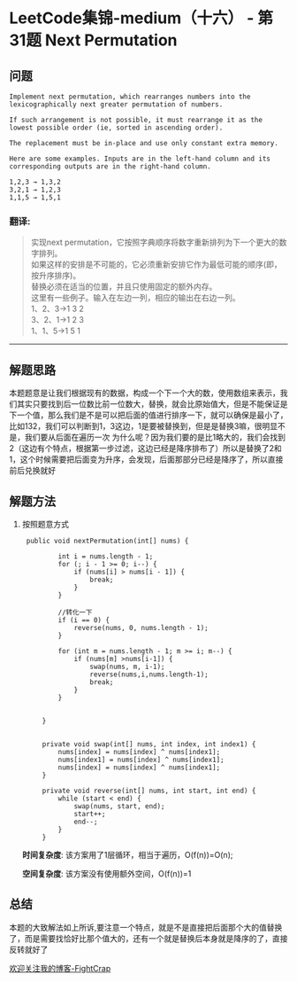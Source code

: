 # LeetCode集锦-medium（十六） - 第31题 Next Permutation

## 问题

```
Implement next permutation, which rearranges numbers into the lexicographically next greater permutation of numbers.

If such arrangement is not possible, it must rearrange it as the lowest possible order (ie, sorted in ascending order).

The replacement must be in-place and use only constant extra memory.

Here are some examples. Inputs are in the left-hand column and its corresponding outputs are in the right-hand column.

1,2,3 → 1,3,2
3,2,1 → 1,2,3
1,1,5 → 1,5,1
```
### 翻译:
>实现next permutation，它按照字典顺序将数字重新排列为下一个更大的数字排列。  
>如果这样的安排是不可能的，它必须重新安排它作为最低可能的顺序(即，按升序排序)。  
>替换必须在适当的位置，并且只使用固定的额外内存。  
>这里有一些例子。输入在左边一列，相应的输出在右边一列。  
>1、2、3→1 3 2  
>3、2、1→1 2 3  
>1、1、5→1 5 1  
---
## 解题思路
本题题意是让我们根据现有的数据，构成一个下一个大的数，使用数组来表示，我们其实只要找到后一位数比前一位数大，替换，就会比原始值大，但是不能保证是下一个值，那么我们是不是可以把后面的值进行排序一下，就可以确保是最小了，比如132，我们可以判断到1，3这边，1是要被替换到，但是是替换3嘛，很明显不是，我们要从后面在遍历一次
为什么呢？因为我们要的是比1略大的，我们会找到2（这边有个特点，根据第一步过滤，这边已经是降序排布了）所以是替换了2和1，这个时候需要把后面变为升序，会发现，后面那部分已经是降序了，所以直接前后兑换就好
## 解题方法
1. 按照题意方式
    ```
     public void nextPermutation(int[] nums) {
     
             int i = nums.length - 1;
             for (; i - 1 >= 0; i--) {
                 if (nums[i] > nums[i - 1]) {
                     break;
                 }
             }
     
             //转化一下
             if (i == 0) {
                 reverse(nums, 0, nums.length - 1);
             }
     
             for (int m = nums.length - 1; m >= i; m--) {
                 if (nums[m] >nums[i-1]) {
                     swap(nums, m, i-1);
                     reverse(nums,i,nums.length-1);
                     break;
                 }
             }
     
     
         }
     
     
         private void swap(int[] nums, int index, int index1) {
             nums[index] = nums[index] ^ nums[index1];
             nums[index1] = nums[index] ^ nums[index1];
             nums[index] = nums[index] ^ nums[index1];
         }
     
         private void reverse(int[] nums, int start, int end) {
             while (start < end) {
                 swap(nums, start, end);
                 start++;
                 end--;
             }
         }
    ```
    __时间复杂度__:
    该方案用了1层循环，相当于遍历，O(f(n))=O(n);

    __空间复杂度__:
    该方案没有使用额外空间，O(f(n))=1


## 总结
本题的大致解法如上所诉,要注意一个特点，就是不是直接把后面那个大的值替换了，而是需要找恰好比那个值大的，还有一个就是替换后本身就是降序的了，直接反转就好了


[欢迎关注我的博客-FightCrap](https://fightcrap.github.io/)